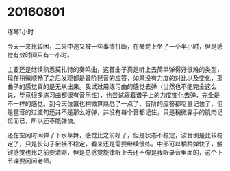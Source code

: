 # 20160801

练琴1小时

今天一来比较困，二来中途又被一些事情打断，在琴凳上坐了一个半小时，但是感觉有效时间只有一小时。

主要还是继续熟悉莫扎特的奏鸣曲，这首曲子真是听上去简单弹得好很难的类型，现在稍微顺畅了之后发现都是音阶琶音的应答，如果没有力度的对比以及变化，那曲子的感觉真的是无从出来。我试过用练习曲的感觉去弹（当然也不能完全这么说，毕竟很多练习曲都很有音乐性），也尝试跟着谱子上的力度变化去弹，完全是不一样的感觉。到今天位置也稍微算熟悉了一点了，音阶的应答都尽量记住了，但是琶音的过渡句还并不是那么好弹，并没有每个音都记住，只是稍微靠手的肌肉记忆而已，所以还不能弹快。

还在空闲时间弹了下水草舞，感觉比之前好了，但是状态不稳定，波音倒是比较稳定了，只是长句子衔接不稳定，看来还是需要继续慢练。中部可以稍稍弹快了，触键感觉也比之前要清晰，但是总感觉旋律听上去还不像是我听录音里面的，这个下节课要问问老师。
